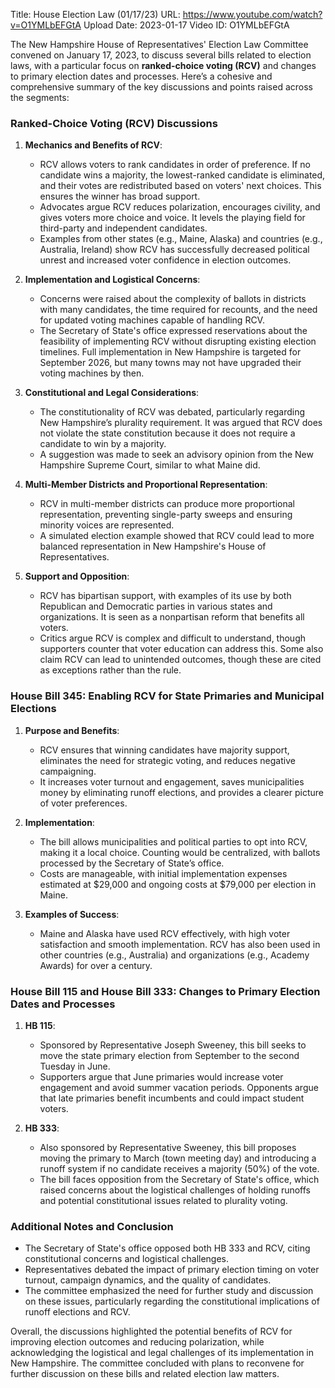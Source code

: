 Title: House Election Law (01/17/23)
URL: https://www.youtube.com/watch?v=O1YMLbEFGtA
Upload Date: 2023-01-17
Video ID: O1YMLbEFGtA

The New Hampshire House of Representatives' Election Law Committee convened on January 17, 2023, to discuss several bills related to election laws, with a particular focus on **ranked-choice voting (RCV)** and changes to primary election dates and processes. Here’s a cohesive and comprehensive summary of the key discussions and points raised across the segments:

### Ranked-Choice Voting (RCV) Discussions

1. **Mechanics and Benefits of RCV**:
   - RCV allows voters to rank candidates in order of preference. If no candidate wins a majority, the lowest-ranked candidate is eliminated, and their votes are redistributed based on voters' next choices. This ensures the winner has broad support.
   - Advocates argue RCV reduces polarization, encourages civility, and gives voters more choice and voice. It levels the playing field for third-party and independent candidates.
   - Examples from other states (e.g., Maine, Alaska) and countries (e.g., Australia, Ireland) show RCV has successfully decreased political unrest and increased voter confidence in election outcomes.

2. **Implementation and Logistical Concerns**:
   - Concerns were raised about the complexity of ballots in districts with many candidates, the time required for recounts, and the need for updated voting machines capable of handling RCV.
   - The Secretary of State's office expressed reservations about the feasibility of implementing RCV without disrupting existing election timelines. Full implementation in New Hampshire is targeted for September 2026, but many towns may not have upgraded their voting machines by then.

3. **Constitutional and Legal Considerations**:
   - The constitutionality of RCV was debated, particularly regarding New Hampshire’s plurality requirement. It was argued that RCV does not violate the state constitution because it does not require a candidate to win by a majority.
   - A suggestion was made to seek an advisory opinion from the New Hampshire Supreme Court, similar to what Maine did.

4. **Multi-Member Districts and Proportional Representation**:
   - RCV in multi-member districts can produce more proportional representation, preventing single-party sweeps and ensuring minority voices are represented.
   - A simulated election example showed that RCV could lead to more balanced representation in New Hampshire's House of Representatives.

5. **Support and Opposition**:
   - RCV has bipartisan support, with examples of its use by both Republican and Democratic parties in various states and organizations. It is seen as a nonpartisan reform that benefits all voters.
   - Critics argue RCV is complex and difficult to understand, though supporters counter that voter education can address this. Some also claim RCV can lead to unintended outcomes, though these are cited as exceptions rather than the rule.

### House Bill 345: Enabling RCV for State Primaries and Municipal Elections

1. **Purpose and Benefits**:
   - RCV ensures that winning candidates have majority support, eliminates the need for strategic voting, and reduces negative campaigning.
   - It increases voter turnout and engagement, saves municipalities money by eliminating runoff elections, and provides a clearer picture of voter preferences.

2. **Implementation**:
   - The bill allows municipalities and political parties to opt into RCV, making it a local choice. Counting would be centralized, with ballots processed by the Secretary of State’s office.
   - Costs are manageable, with initial implementation expenses estimated at $29,000 and ongoing costs at $79,000 per election in Maine.

3. **Examples of Success**:
   - Maine and Alaska have used RCV effectively, with high voter satisfaction and smooth implementation. RCV has also been used in other countries (e.g., Australia) and organizations (e.g., Academy Awards) for over a century.

### House Bill 115 and House Bill 333: Changes to Primary Election Dates and Processes

1. **HB 115**:
   - Sponsored by Representative Joseph Sweeney, this bill seeks to move the state primary election from September to the second Tuesday in June.
   - Supporters argue that June primaries would increase voter engagement and avoid summer vacation periods. Opponents argue that late primaries benefit incumbents and could impact student voters.

2. **HB 333**:
   - Also sponsored by Representative Sweeney, this bill proposes moving the primary to March (town meeting day) and introducing a runoff system if no candidate receives a majority (50%) of the vote.
   - The bill faces opposition from the Secretary of State's office, which raised concerns about the logistical challenges of holding runoffs and potential constitutional issues related to plurality voting.

### Additional Notes and Conclusion

- The Secretary of State's office opposed both HB 333 and RCV, citing constitutional concerns and logistical challenges.
- Representatives debated the impact of primary election timing on voter turnout, campaign dynamics, and the quality of candidates.
- The committee emphasized the need for further study and discussion on these issues, particularly regarding the constitutional implications of runoff elections and RCV.

Overall, the discussions highlighted the potential benefits of RCV for improving election outcomes and reducing polarization, while acknowledging the logistical and legal challenges of its implementation in New Hampshire. The committee concluded with plans to reconvene for further discussion on these bills and related election law matters.